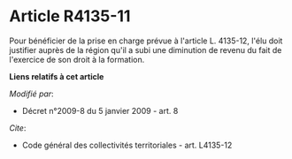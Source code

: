 # Article R4135-11

Pour bénéficier de la prise en charge prévue à l'article L. 4135-12, l'élu doit justifier auprès de la région qu'il a subi
une diminution de revenu du fait de l'exercice de son droit à la formation.

**Liens relatifs à cet article**

_Modifié par_:

  - Décret n°2009-8 du 5 janvier 2009 - art. 8

_Cite_:

  - Code général des collectivités territoriales - art. L4135-12
